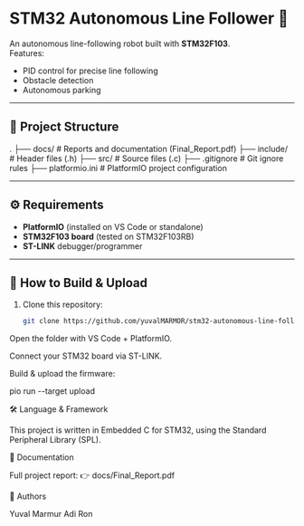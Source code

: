 # STM32 Autonomous Line Follower 🚗

An autonomous line-following robot built with **STM32F103**.  
Features:
- PID control for precise line following  
- Obstacle detection  
- Autonomous parking  

---

## 📂 Project Structure


.
├── docs/ # Reports and documentation (Final_Report.pdf)
├── include/ # Header files (.h)
├── src/ # Source files (.c)
├── .gitignore # Git ignore rules
├── platformio.ini # PlatformIO project configuration


---

## ⚙️ Requirements
- **PlatformIO** (installed on VS Code or standalone)  
- **STM32F103 board** (tested on STM32F103RB)  
- **ST-LINK** debugger/programmer  

---

## 🚀 How to Build & Upload
1. Clone this repository:
   ```bash
   git clone https://github.com/yuvalMARMOR/stm32-autonomous-line-follower.git


Open the folder with VS Code + PlatformIO.

Connect your STM32 board via ST-LINK.

Build & upload the firmware:

pio run --target upload

🛠️ Language & Framework

This project is written in Embedded C for STM32,
using the Standard Peripheral Library (SPL).

📄 Documentation

Full project report:
👉 docs/Final_Report.pdf

👥 Authors

Yuval Marmur
Adi Ron